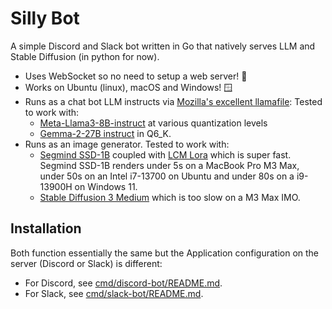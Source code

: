 # Silly Bot

A simple Discord and Slack bot written in Go that natively serves LLM and Stable
Diffusion (in python for now).

- Uses WebSocket so no need to setup a web server! 🎉
- Works on Ubuntu (linux), macOS and Windows! 🪟
- Runs as a chat bot LLM instructs via [Mozilla's excellent
  llamafile](https://github.com/Mozilla-Ocho/llamafile): Tested to work with:
    - [Meta-Llama3-8B-instruct](https://huggingface.co/Mozilla/Meta-Llama-3-8B-Instruct-llamafile)
      at various quantization levels
    - [Gemma-2-27B
      instruct](https://huggingface.co/jartine/gemma-2-27b-it-llamafile) in
      Q6_K.
- Runs as an image generator. Tested to work with:
    - [Segmind SSD-1B](https://huggingface.co/segmind/SSD-1B) coupled with [LCM
      Lora](https://huggingface.co/latent-consistency/lcm-lora-ssd-1b) which is
      super fast. Segmind SSD-1B renders under 5s on a MacBook Pro M3 Max, under
      50s on an Intel i7-13700 on Ubuntu and under 80s on a i9-13900H on Windows
      11.
    - [Stable Diffusion 3
      Medium](https://huggingface.co/stabilityai/stable-diffusion-3-medium)
      which is too slow on a M3 Max IMO.


## Installation

Both function essentially the same but the Application configuration on the
server (Discord or Slack) is different:

- For Discord, see [cmd/discord-bot/README.md](cmd/discord-bot/README.md).
- For Slack, see [cmd/slack-bot/README.md](cmd/slack-bot/README.md).
